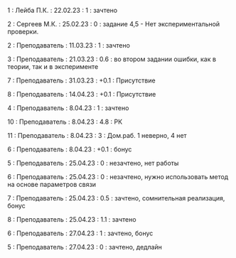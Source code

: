 1 : Лейба П.К. : 22.02.23 : 1 : зачтено

2 : Сергеев М.К. : 25.02.23 : 0 : задание 4,5 - Нет экспериментальной проверки.

2 : Преподаватель : 11.03.23 : 1 : зачтено

3 : Преподаватель : 21.03.23 : 0.6 : во втором задании ошибки, как в теории, так и в эксперименте

7 : Преподаватель : 31.03.23 : +0.1 : Присутствие

8 : Преподаватель : 14.04.23 : +0.1 : Присутствие

4 : Преподаватель : 8.04.23 : 1 : зачтено

10 : Преподаватель : 8.04.23 : 4.8 : РК

11 : Преподаватель : 8.04.23 : 3 : Дом.раб. 1 неверно, 4 нет

6 : Преподаватель : 8.04.23 : +0.1 : бонус

5 : Преподаватель : 25.04.23 : 0 : незачтено, нет работы

6 : Преподаватель : 25.04.23 : 0 : незачтено, нужно использовать метод на основе параметров связи

7 : Преподаватель : 25.04.23 : 0.5 : зачтено, сомнительная реализация, бонус

8 : Преподаватель : 25.04.23 : 1.1 : зачтено

6 : Преподаватель : 27.04.23 : 1 : зачтено, бонус

5 : Преподаватель : 27.04.23 : 0 : зачтено, дедлайн




